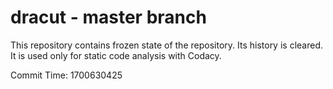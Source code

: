 # dracut - master branch

This repository contains frozen state of the repository.
Its history is cleared. It is used only for static code
analysis with Codacy.

Commit Time: 1700630425